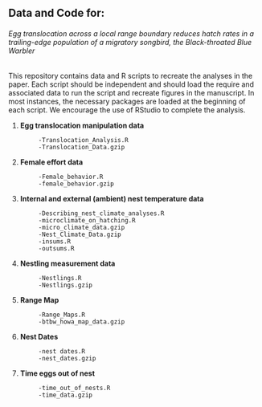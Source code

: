 ## Data and Code for:

###### Egg translocation across a local range boundary reduces hatch rates in a trailing-edge population of a migratory songbird, the Black-throated Blue Warbler

This repository contains data and R scripts to recreate the analyses in the paper.
Each script should be independent and should load the require and associated data to run the script and recreate figures in the manuscript.
In most instances, the necessary packages are loaded at the beginning of each script.
We encourage the use of RStudio to complete the analysis.

1. **Egg translocation manipulation data**

            -Translocation_Analysis.R
            -Translocation_Data.gzip
            
2. **Female effort data**
            
            -Female_behavior.R
            -female_behavior.gzip
            
3. **Internal and external (ambient) nest temperature data**

            -Describing_nest_climate_analyses.R
            -microclimate_on_hatching.R
            -micro_climate_data.gzip
            -Nest_Climate_Data.gzip
            -insums.R
            -outsums.R

5. **Nestling measurement data**

            -Nestlings.R
            -Nestlings.gzip
   
6. **Range Map**
   
            -Range_Maps.R
            -btbw_howa_map_data.gzip
   
7. **Nest Dates**
   
            -nest dates.R
            -nest_dates.gzip
   
8. **Time eggs out of nest**
   
            -time_out_of_nests.R
            -time_data.gzip

